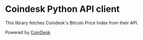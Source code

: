 # Coindesk Python API client

This library fetches Coindesk's Bitcoin Price Index from their API.

Powered by [CoinDesk](http://www.coindesk.com/price/)
